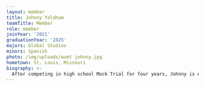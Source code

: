 ```yaml
---
layout: member
title: Johnny Yeldham
teamTitle: Member
role: member
joinYear: '2021'
graduationYear: '2025'
majors: Global Studies
minors: Spanish
photo: /img/uploads/wumt johnny.jpg
hometown: St. Louis, Missouri
biography: >-
  After competing in high school Mock Trial for four years, Johnny is excited to help WUMT succeed this year. His favorite parts of Mock Trial include making witnesses crack on cross-examination and nailing the closing statement. Outside of Mock Trial, Johnny is the Ecological Representative for the JKL community and enjoys watching Premier League soccer, learning languages, and spending time with friends.
---
```

